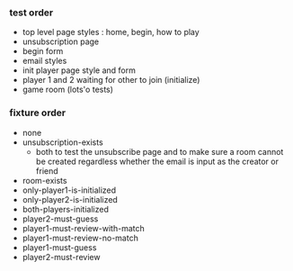 ### test order
- top level page styles
  : home, begin, how to play
- unsubscription page
- begin form
- email styles
- init player page style and form
- player 1 and 2 waiting for other to join (initialize)
- game room (lots'o tests)



### fixture order
- none
- unsubscription-exists
  - both to test the unsubscribe page and to make sure a room cannot be created
    regardless whether the email is input as the creator or friend
- room-exists
- only-player1-is-initialized
- only-player2-is-initialized
- both-players-initialized
- player2-must-guess
- player1-must-review-with-match
- player1-must-review-no-match
- player1-must-guess
- player2-must-review
